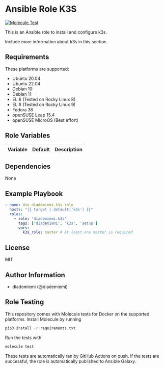 Ansible Role K3S
=========

[![Molecule Test](https://github.com/diademiemi/ansible_role_k3s/actions/workflows/molecule.yml/badge.svg)](https://github.com/diademiemi/ansible_role_k3s/actions/workflows/molecule.yml)

This is an Ansible role to install and configure k3s.

Include more information about k3s in this section.

Requirements
------------
These platforms are supported:
- Ubuntu 20.04
- Ubuntu 22.04
- Debian 10
- Debian 11
- EL 8 (Tested on Rocky Linux 8)
- EL 9 (Tested on Rocky Linux 9)
- Fedora 38
- openSUSE Leap 15.4
- openSUSE MicroOS (Best effort)

<!--
- List hardware requirements here  
-->

Role Variables
--------------

Variable | Default | Description
--- | --- | ---
<!--
`variable` | `default` | Variable example
`long_variable` | See [defaults/main.yml](./defaults/main.yml) | Variable referring to defaults
`distro_specific_variable` | See [vars/debian.yml](./vars/debian.yml) | Variable referring to distro-specific variables
-->

Dependencies
------------
<!-- List dependencies on other roles or criteria -->
None

Example Playbook
----------------

```yaml
- name: Use diademiemi.k3s role
  hosts: "{{ target | default('k3s') }}"
  roles:
    - role: "diademiemi.k3s"
      tags: ['diademiemi', 'k3s', 'setup']
      vars:
        k3s_role: master # At least one master is required

```

License
-------

MIT

Author Information
------------------

- diademiemi (@diademiemi)

Role Testing
------------

This repository comes with Molecule tests for Docker on the supported platforms.
Install Molecule by running

```bash
pip3 install -r requirements.txt
```

Run the tests with

```bash
molecule test
```

These tests are automatically ran by GitHub Actions on push. If the tests are successful, the role is automatically published to Ansible Galaxy.
